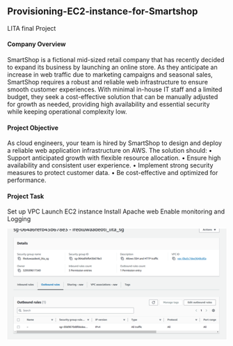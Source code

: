 ## Provisioning-EC2-instance-for-Smartshop
 LITA final Project
#### Company Overview
SmartShop  is a fictional mid-sized retail company that has recently decided to expand its business by launching an online store. As they anticipate an increase in web traffic due to marketing campaigns and seasonal sales, SmartShop requires a robust and reliable web infrastructure to ensure smooth customer experiences. With minimal in-house IT staff and a limited budget, they seek a cost-effective solution that can be manually adjusted for growth as needed, providing high availability and essential security while keeping operational complexity low.
#### Project Objective
As cloud engineers, your team is hired by SmartShop to design and deploy a reliable web application infrastructure on AWS. The solution should:
•	Support anticipated growth with flexible resource allocation.
•	Ensure high availability and consistent user experience.
•	Implement strong security measures to protect customer data.
•	Be cost-effective and optimized for performance.
#### Project Task
Set up VPC
Launch EC2 instance
Install Apache web
Enable monitoring and Logging

![VPC creation](image.png)
